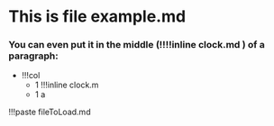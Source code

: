# This is file example.md

### You can even put it in the middle **(!!!!inline clock.md )** of a paragraph:

- !!!col
	- 1
	  !!!inline clock.m
	- 1
	  a

!!!paste fileToLoad.md
